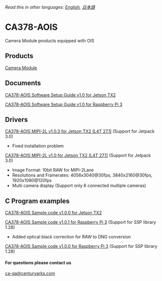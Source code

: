 *Read this in other languages: [English](README.md), [日本語](README.ja.md)*

# CA378-AOIS

Camera Module products equipped with OIS

## Products

[Camera Module](https://www.centuryarks.com/products/sensor/cm)

## Documents
[CA378-AOIS Software Setup Guide v1.0 for Jetson TX2](/JetsonTX2)

[CA378-AOIS Software Setup Guide v1.0 for Raspberry Pi 3](/Raspi3)

## Drivers
[CA378-AOIS MIPI-2L v1.0.3 for Jetson TX2 (L4T 27.1)](https://github.com/centuryarks/CA378-AOIS/releases/download/v1.0.3/CA378_2L_v1.0.3_L4T27.1.tar.gz)
(Support for Jetpack 3.0)
- Fixed installation problem

[CA378-AOIS MIPI-2L v1.0 for Jetson TX2 (L4T 27.1)](https://github.com/centuryarks/CA378-AOIS/releases/download/v1.0/CA378_2L_v1.0_L4T27.1.tar.gz)
(Support for Jetpack 3.0)
- Image Format: 10bit RAW for MIPI-2Lane
- Resolutions and Framerates: 4056x3040@30fps, 3840x2160@30fps, 1920x1080@120fps
- Multi camera display (Support only 6 connected multiple cameras)

## C Program examples
[CA378-AOIS Sample code v1.0.0 for Jetson TX2](https://github.com/centuryarks/Sample/releases/download/v1.0/demo_v1.0.0_tx2.tar.gz)

[CA378-AOIS Sample code v1.0.1 for Raspberry Pi 3](https://github.com/centuryarks/Sample/releases/download/v1.0.1/demo_v1.0.1_pi3.tar.gz)
(Support for SSP library 1.28)
- Added optical black correction for RAW to DNG conversion

[CA378-AOIS Sample code v1.0.0 for Raspberry Pi 3](https://github.com/centuryarks/Sample/releases/download/v1.0/demo_v1.0.0_pi3.tar.gz)
(Support for SSP library 1.28)

#### For questions please contact us

ca-qa@centuryarks.com

